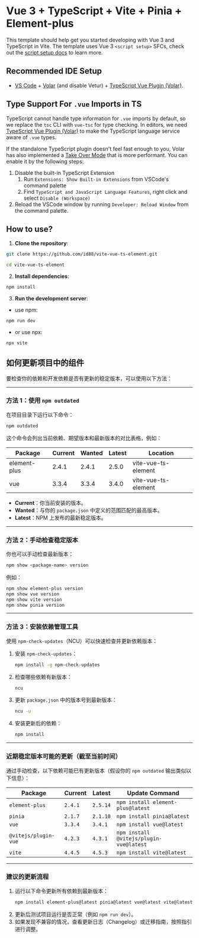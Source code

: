 # Vue 3 + TypeScript + Vite + Pinia + Element-plus

This template should help get you started developing with Vue 3 and TypeScript in Vite. The template uses Vue 3 `<script setup>` SFCs, check out the [script setup docs](https://v3.vuejs.org/api/sfc-script-setup.html#sfc-script-setup) to learn more.

## Recommended IDE Setup

- [VS Code](https://code.visualstudio.com/) + [Volar](https://marketplace.visualstudio.com/items?itemName=Vue.volar) (and disable Vetur) + [TypeScript Vue Plugin (Volar)](https://marketplace.visualstudio.com/items?itemName=Vue.vscode-typescript-vue-plugin).

## Type Support For `.vue` Imports in TS

TypeScript cannot handle type information for `.vue` imports by default, so we replace the `tsc` CLI with `vue-tsc` for type checking. In editors, we need [TypeScript Vue Plugin (Volar)](https://marketplace.visualstudio.com/items?itemName=Vue.vscode-typescript-vue-plugin) to make the TypeScript language service aware of `.vue` types.

If the standalone TypeScript plugin doesn't feel fast enough to you, Volar has also implemented a [Take Over Mode](https://github.com/johnsoncodehk/volar/discussions/471#discussioncomment-1361669) that is more performant. You can enable it by the following steps:

1. Disable the built-in TypeScript Extension
   1. Run `Extensions: Show Built-in Extensions` from VSCode's command palette
   2. Find `TypeScript and JavaScript Language Features`, right click and select `Disable (Workspace)`
2. Reload the VSCode window by running `Developer: Reload Window` from the command palette.


## How to use?

1. **Clone the repository**:

```bash
git clone https://github.com/id88/vite-vue-ts-element.git

cd vite-vue-ts-element
```

2. **Install dependencies**:

```bash
npm install
```

3. **Run the development server**:

- use npm:
```bash
npm run dev
```

- or use npx:
```bash
npx vite
```


## 如何更新项目中的组件

要检查你的依赖和开发依赖是否有更新的稳定版本，可以使用以下方法：

---

### 方法 1：使用 `npm outdated`
在项目目录下运行以下命令：
```bash
npm outdated
```

这个命令会列出当前依赖、期望版本和最新版本的对比表格，例如：

| Package             | Current | Wanted | Latest | Location               |
|---------------------|---------|--------|--------|------------------------|
| element-plus        | 2.4.1   | 2.4.1  | 2.5.0  | vite-vue-ts-element    |
| vue                 | 3.3.4   | 3.3.4  | 3.4.0  | vite-vue-ts-element    |

- **Current**：你当前安装的版本。
- **Wanted**：与你的 `package.json` 中定义的范围匹配的最高版本。
- **Latest**：NPM 上发布的最新稳定版本。

---

### 方法 2：手动检查稳定版本
你也可以手动检查最新版本：
```bash
npm show <package-name> version
```
例如：
```bash
npm show element-plus version
npm show vue version
npm show vite version
npm show pinia version
```

---

### 方法 3：安装依赖管理工具
使用 `npm-check-updates`（NCU）可以快速检查并更新依赖版本：
1. 安装 `npm-check-updates`：
   ```bash
   npm install -g npm-check-updates
   ```
2. 检查哪些依赖有新版本：
   ```bash
   ncu
   ```
3. 更新 `package.json` 中的版本号到最新版本：
   ```bash
   ncu -u
   ```
4. 安装更新后的依赖：
   ```bash
   npm install
   ```

---

### 近期稳定版本可能的更新（截至当前时间）
通过手动检查，以下依赖可能已有更新版本（假设你的 `npm outdated` 输出类似以下信息）：

| Package                 | Current   | Latest    | Update Command                     |
|-------------------------|-----------|-----------|-------------------------------------|
| `element-plus`          | `2.4.1`   | `2.5.14`  | `npm install element-plus@latest`  |
| `pinia`                 | `2.1.7`   | `2.1.10`  | `npm install pinia@latest`         |
| `vue`                   | `3.3.4`   | `3.4.1`   | `npm install vue@latest`           |
| `@vitejs/plugin-vue`    | `4.2.3`   | `4.3.1`   | `npm install @vitejs/plugin-vue@latest` |
| `vite`                  | `4.4.5`   | `4.5.3`   | `npm install vite@latest`          |

---

### 建议的更新流程
1. 运行以下命令更新所有依赖到最新版本：
   ```bash
   npm install element-plus@latest pinia@latest vue@latest vite@latest @vitejs/plugin-vue@latest @types/node@latest typescript@latest vue-tsc@latest unplugin-auto-import@latest unplugin-vue-components@latest
   ```
2. 更新后测试项目运行是否正常（例如 `npm run dev`）。
3. 如果发现不兼容的情况，查看更新日志（Changelog）或迁移指南，按照指引进行调整。
